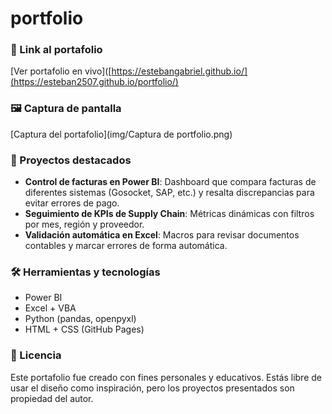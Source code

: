 # portfolio
### 🔗 Link al portafolio
[Ver portafolio en vivo]([https://estebangabriel.github.io/](https://esteban2507.github.io/portfolio/)

### 🖼 Captura de pantalla
[Captura del portafolio](img/Captura de portfolio.png)

### 📁 Proyectos destacados

- **Control de facturas en Power BI**: Dashboard que compara facturas de diferentes sistemas (Gosocket, SAP, etc.) y resalta discrepancias para evitar errores de pago.
- **Seguimiento de KPIs de Supply Chain**: Métricas dinámicas con filtros por mes, región y proveedor.
- **Validación automática en Excel**: Macros para revisar documentos contables y marcar errores de forma automática.

### 🛠 Herramientas y tecnologías

- Power BI
- Excel + VBA
- Python (pandas, openpyxl)
- HTML + CSS (GitHub Pages)

### 📝 Licencia

Este portafolio fue creado con fines personales y educativos. Estás libre de usar el diseño como inspiración, pero los proyectos presentados son propiedad del autor.
